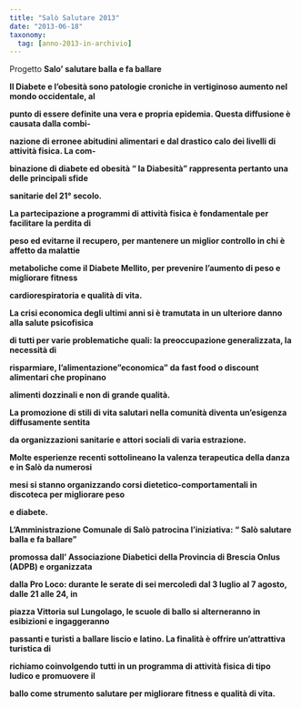 ```yaml
---
title: "Salò Salutare 2013"
date: "2013-06-18"
taxonomy: 
  tag: [anno-2013-in-archivio]
---
```


Progetto **Salo’ salutare balla e fa ballare**

**Il Diabete e l’obesità sono patologie croniche in vertiginoso aumento nel mondo occidentale, al**

**punto di essere definite una vera e propria epidemia. Questa diffusione è causata dalla combi-**

**nazione di erronee abitudini alimentari e dal drastico calo dei livelli di attività fisica. La com-**

**binazione di diabete ed obesità “ la Diabesità” rappresenta pertanto una delle principali sfide**

**sanitarie del 21° secolo.**

**La partecipazione a programmi di attività fisica è fondamentale per facilitare la perdita di**

**peso ed evitarne il recupero, per mantenere un miglior controllo in chi è affetto da malattie**

**metaboliche come il Diabete Mellito, per prevenire l’aumento di peso e migliorare fitness**

**cardiorespiratoria e qualità di vita.**

**La crisi economica degli ultimi anni si è tramutata in un ulteriore danno alla salute psicofisica**

**di tutti per varie problematiche quali: la preoccupazione generalizzata, la necessità di**

**risparmiare, l’alimentazione”economica” da fast food o discount alimentari che propinano**

**alimenti dozzinali e non di grande qualità.**

**La promozione di stili di vita salutari nella comunità diventa un’esigenza diffusamente sentita**

**da organizzazioni sanitarie e attori sociali di varia estrazione.**

**Molte esperienze recenti sottolineano la valenza terapeutica della danza e in Salò da numerosi**

**mesi si stanno organizzando corsi dietetico-comportamentali in discoteca per migliorare peso**

**e diabete.**

**L’Amministrazione Comunale di Salò patrocina l’iniziativa: “ Salò salutare balla e fa ballare”**

**promossa dall’ Associazione Diabetici della Provincia di Brescia Onlus (ADPB) e organizzata**

**dalla Pro Loco: durante le serate di sei mercoledì dal 3 luglio al 7 agosto, dalle 21 alle 24, in**

**piazza Vittoria sul Lungolago, le scuole di ballo si alterneranno in esibizioni e ingaggeranno**

**passanti e turisti a ballare liscio e latino. La finalità è offrire un’attrattiva turistica di**

**richiamo coinvolgendo tutti in un programma di attività fisica di tipo ludico e promuovere il**

**ballo come strumento salutare per migliorare fitness e qualità di vita.**
